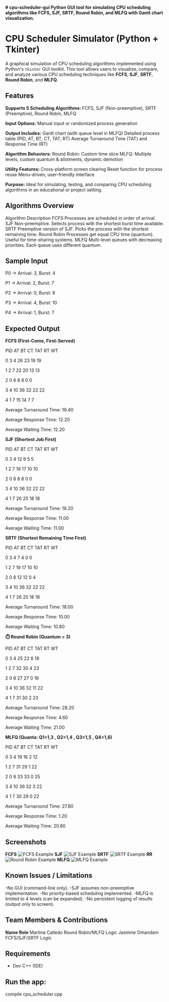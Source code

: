 **# cpu-scheduler-gui
Python GUI tool for simulating CPU scheduling algorithms like FCFS, SJF, SRTF, Round Robin, and MLFQ with Gantt chart visualization.**

# CPU Scheduler Simulator (Python + Tkinter)

A graphical simulation of CPU scheduling algorithms implemented using Python's `tkinter` GUI toolkit. This tool allows users to visualize, compare, and analyze various CPU scheduling techniques like **FCFS**, **SJF**, **SRTF**, **Round Robin**, and **MLFQ**.

##  Features

**Supports 5 Scheduling Algorithms:**
FCFS, SJF (Non-preemptive), SRTF (Preemptive), Round Robin, MLFQ

**Input Options:**
Manual input or randomized process generation

**Output Includes:**
Gantt chart (with queue level in MLFQ)
Detailed process table (PID, AT, BT, CT, TAT, RT)
Average Turnaround Time (TAT) and Response Time (RT)

**Algorithm Behaviors:**
Round Robin: Custom time slice
MLFQ: Multiple levels, custom quantum & allotments, dynamic demotion

**Utility Features:**
Cross-platform screen clearing
Reset function for process reuse
Menu-driven, user-friendly interface

**Purpose:**
Ideal for simulating, testing, and comparing CPU scheduling algorithms in an educational or project setting.

## Algorithms Overview
Algorithm	Description
FCFS	Processes are scheduled in order of arrival.
SJF	Non-preemptive. Selects process with the shortest burst time available.
SRTF	Preemptive version of SJF. Picks the process with the shortest remaining time.
Round Robin	Processes get equal CPU time (quantum). Useful for time-sharing systems.
MLFQ	Multi-level queues with decreasing priorities. Each queue uses different quantum.

## Sample Input

P0 → Arrival: 3, Burst: 4

P1 → Arrival: 2, Burst: 7

P2 → Arrival: 0, Burst: 8

P3 → Arrival: 4, Burst: 10

P4 → Arrival: 1, Burst: 7

## Expected Output

**FCFS (First-Come, First-Served)**

PID	AT	BT	CT	TAT	RT	WT

0  	3  	4  	26	23	19	19

1  	2  	7  	22	20	13	13

2  	0  	8  	8  	8  	0  	0

3 	4  	10	36	32	22  22

4  	1  	7  	15	14	7  	7

Average Turnaround Time: 19.40

Average Response Time: 12.20

Average Waiting Time: 12.20

**SJF (Shortest Job First)**

PID	AT	BT	CT	TAT	RT	WT

0  	3  	4  	12  9  	5  	5

1  	2  	7  	19	17	10	10

2  	0  	8  	8  	8  	0  	0

3  	4  	10	36	32	22	22

4  	1  	7  	26	25	18	18

Average Turnaround Time: 18.20

Average Response Time: 11.00

Average Waiting Time: 11.00


**SRTF (Shortest Remaining Time First)**

PID	AT	BT	CT	TAT	RT	WT

0  	3  	4  	7  	4  	0  	0

1  	2  	7  	19	17	10	10

2  	0  	8  	12	12	0  	4

3  	4  	10	36	32	22	22

4  	1  	7  	26	25	18	18


Average Turnaround Time: 18.00

Average Response Time: 10.00

Average Waiting Time: 10.80


**⏱️ Round Robin (Quantum = 3)**

PID	AT	BT	CT	TAT	RT	WT

0  	3  	4  	25	22	6  	18

1  	2  	7  	32	30	4  	23

2  	0  	8  	27	27	0  	19

3  	4  	10	36	32	11	22

4  	1  	7  	31	30	2  	23


Average Turnaround Time: 28.20

Average Response Time: 4.60

Average Waiting Time: 21.00

**MLFQ (Quanta: Q1=1,3 , Q2=1,4 , Q3=1,5 , Q4=1,6)**

PID	AT	BT	CT	TAT	RT	WT

0  	3  	4  	19	16	2	12

1  	2  	7  	31	29	1	22

2  	0  	8  	33	33	0	25

3  	4  	10	36	32	3	22

4  	1  	7  	30	29	0	22


Average Turnaround Time: 27.80

Average Response Time: 1.20

Average Waiting Time: 20.60


## Screenshots
**FCFS** 
![FCFS Example](FCFS.png)
**SJF**
![SJF Example](SJF.png)
**SRTF**
![SRTF Example](SRTF.png)
**RR**
![Round Robin Example](RR.png)
**MLFQ**
![MLFQ Example](MLFQ.png)



## Known Issues / Limitations

-No GUI (command-line only).
-SJF assumes non-preemptive implementation.
-No priority-based scheduling implemented.
-MLFQ is limited to 4 levels (can be expanded).
-No persistent logging of results (output only to screen).

## Team Members & Contributions

**Name	                           Role**
Martina Calledo      	Round Robin/MLFQ Logic
Jasmine Omandam 	  	FCFS/SJF/SRTF Logic


## Requirements

- Dev C++ (IDE)


## Run the app:

compile cpu_scheduler.cpp
